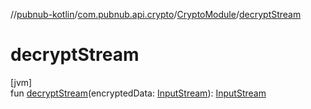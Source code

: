 //[pubnub-kotlin](../../../index.md)/[com.pubnub.api.crypto](../index.md)/[CryptoModule](index.md)/[decryptStream](decrypt-stream.md)

# decryptStream

[jvm]\
fun [decryptStream](decrypt-stream.md)(encryptedData: [InputStream](https://docs.oracle.com/javase/8/docs/api/java/io/InputStream.html)): [InputStream](https://docs.oracle.com/javase/8/docs/api/java/io/InputStream.html)
